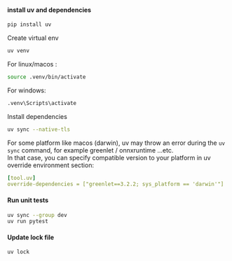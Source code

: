 #### install uv and dependencies
```bash
pip install uv
```

Create virtual env
```bash
uv venv
```

For linux/macos :
```bash
source .venv/bin/activate
```

For windows:
```bash
.venv\Scripts\activate
```

Install dependencies
```bash
uv sync --native-tls
```

For some platform like macos (darwin), uv may throw an error during the `uv sync` command, for example greenlet / onnxruntime ...etc.<br/>
In that case, you can specify compatible version to your platform in uv override environment section:
```yaml
[tool.uv]
override-dependencies = ["greenlet==3.2.2; sys_platform == 'darwin'"]
```

#### Run unit tests
```bash
uv sync --group dev
uv run pytest
```

#### Update lock file
```bash
uv lock 
```
